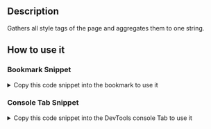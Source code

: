 ## Description

Gathers all style tags of the page and aggregates them to one string.

## How to use it

<!-- START-HOW_TO[] -->




### Bookmark Snippet



<details>

<summary>Copy this code snippet into the bookmark to use it</summary>


```javascript

javascript:(() => {console.log(Array.from(document.querySelectorAll('style'))
    .map(a => a.innerText)
    .reduce((a, b) => a + b));
)()
``` 




</details>




### Console Tab Snippet



<details>

<summary>Copy this code snippet into the DevTools console Tab to use it</summary>


```javascript

console.log(Array.from(document.querySelectorAll('style'))
    .map(a => a.innerText)
    .reduce((a, b) => a + b));

``` 




</details>




<!-- END-HOW_TO -->


